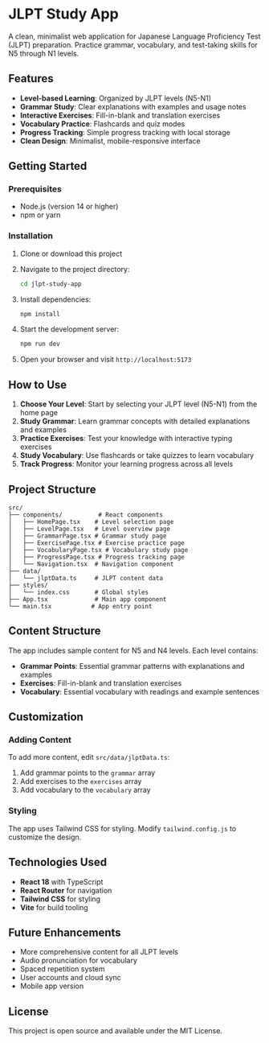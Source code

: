 # JLPT Study App

A clean, minimalist web application for Japanese Language Proficiency Test (JLPT) preparation. Practice grammar, vocabulary, and test-taking skills for N5 through N1 levels.

## Features

- **Level-based Learning**: Organized by JLPT levels (N5-N1)
- **Grammar Study**: Clear explanations with examples and usage notes
- **Interactive Exercises**: Fill-in-blank and translation exercises
- **Vocabulary Practice**: Flashcards and quiz modes
- **Progress Tracking**: Simple progress tracking with local storage
- **Clean Design**: Minimalist, mobile-responsive interface

## Getting Started

### Prerequisites

- Node.js (version 14 or higher)
- npm or yarn

### Installation

1. Clone or download this project
2. Navigate to the project directory:
   ```bash
   cd jlpt-study-app
   ```

3. Install dependencies:
   ```bash
   npm install
   ```

4. Start the development server:
   ```bash
   npm run dev
   ```

5. Open your browser and visit `http://localhost:5173`

## How to Use

1. **Choose Your Level**: Start by selecting your JLPT level (N5-N1) from the home page
2. **Study Grammar**: Learn grammar concepts with detailed explanations and examples
3. **Practice Exercises**: Test your knowledge with interactive typing exercises
4. **Study Vocabulary**: Use flashcards or take quizzes to learn vocabulary
5. **Track Progress**: Monitor your learning progress across all levels

## Project Structure

```
src/
├── components/          # React components
│   ├── HomePage.tsx    # Level selection page
│   ├── LevelPage.tsx   # Level overview page
│   ├── GrammarPage.tsx # Grammar study page
│   ├── ExercisePage.tsx # Exercise practice page
│   ├── VocabularyPage.tsx # Vocabulary study page
│   ├── ProgressPage.tsx # Progress tracking page
│   └── Navigation.tsx  # Navigation component
├── data/
│   └── jlptData.ts     # JLPT content data
├── styles/
│   └── index.css       # Global styles
├── App.tsx             # Main app component
└── main.tsx           # App entry point
```

## Content Structure

The app includes sample content for N5 and N4 levels. Each level contains:

- **Grammar Points**: Essential grammar patterns with explanations and examples
- **Exercises**: Fill-in-blank and translation exercises
- **Vocabulary**: Essential vocabulary with readings and example sentences

## Customization

### Adding Content

To add more content, edit `src/data/jlptData.ts`:

1. Add grammar points to the `grammar` array
2. Add exercises to the `exercises` array  
3. Add vocabulary to the `vocabulary` array

### Styling

The app uses Tailwind CSS for styling. Modify `tailwind.config.js` to customize the design.

## Technologies Used

- **React 18** with TypeScript
- **React Router** for navigation
- **Tailwind CSS** for styling
- **Vite** for build tooling

## Future Enhancements

- More comprehensive content for all JLPT levels
- Audio pronunciation for vocabulary
- Spaced repetition system
- User accounts and cloud sync
- Mobile app version

## License

This project is open source and available under the MIT License.
